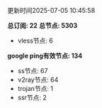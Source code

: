 更新时间2025-07-05 10:45:58

**总订阅: 22**
**总节点: 5303**
- vless节点: 6

**google ping有效节点: 134**
- ss节点: 67
- v2ray节点: 64
- trojan节点: 1
- ssr节点: 2
